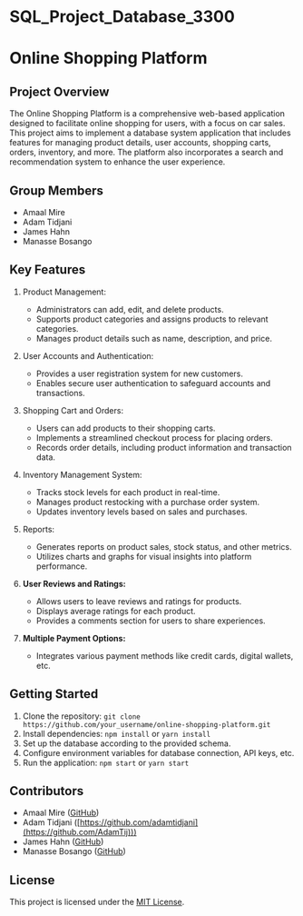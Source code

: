 # SQL_Project_Database_3300
 
# Online Shopping Platform

## Project Overview
The Online Shopping Platform is a comprehensive web-based application designed to facilitate online shopping for users, with a focus on car sales. This project aims to implement a database system application that includes features for managing product details, user accounts, shopping carts, orders, inventory, and more. The platform also incorporates a search and recommendation system to enhance the user experience.

## Group Members
- Amaal Mire
- Adam Tidjani
- James Hahn
- Manasse Bosango

## Key Features
1. Product Management:
   - Administrators can add, edit, and delete products.
   - Supports product categories and assigns products to relevant categories.
   - Manages product details such as name, description, and price.

2. User Accounts and Authentication:
   - Provides a user registration system for new customers.
   - Enables secure user authentication to safeguard accounts and transactions.

3. Shopping Cart and Orders:
   - Users can add products to their shopping carts.
   - Implements a streamlined checkout process for placing orders.
   - Records order details, including product information and transaction data.

4. Inventory Management System:
   - Tracks stock levels for each product in real-time.
   - Manages product restocking with a purchase order system.
   - Updates inventory levels based on sales and purchases.

5. Reports:
   - Generates reports on product sales, stock status, and other metrics.
   - Utilizes charts and graphs for visual insights into platform performance.

6. **User Reviews and Ratings:**
   - Allows users to leave reviews and ratings for products.
   - Displays average ratings for each product.
   - Provides a comments section for users to share experiences.

7. **Multiple Payment Options:**
   - Integrates various payment methods like credit cards, digital wallets, etc.

## Getting Started
1. Clone the repository: `git clone https://github.com/your_username/online-shopping-platform.git`
2. Install dependencies: `npm install` or `yarn install`
3. Set up the database according to the provided schema.
4. Configure environment variables for database connection, API keys, etc.
5. Run the application: `npm start` or `yarn start`

## Contributors
- Amaal Mire ([GitHub](https://github.com/amaalM))
- Adam Tidjani ([https://github.com/adamtidjani](https://github.com/AdamTij)))
- James Hahn ([GitHub](https://github.com/jameshahn-dev))
- Manasse Bosango ([GitHub](https://github.com/manasseb))

## License
This project is licensed under the [MIT License](LICENSE).
